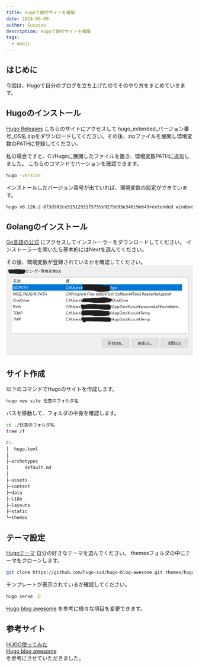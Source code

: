 ```yaml
---
title: Hugoで静的サイトを構築
date: 2024-06-09
author: Suzusou
description: Hugoで静的サイトを構築
tags:
  - emoji
---
```

## はじめに
今回は、Hugoで自分のブログを立ち上げたのでそのやり方をまとめていきます。
  
## Hugoのインストール  
[Hugo Releases](https://github.com/gohugoio/hugo/releases) こちらのサイトにアクセスして
hugo_extended_バージョン番号_OS名.zipをダウンロードしてください。その後、zipファイルを展開し環境変数のPATHに登録してください。

私の場合ですと、C:/Hugoに展開したファイルを置き、環境変数PATHに追加しました。
こちらのコマンドでバージョンを確認できます。
```bash
hugo -version
```

インストールしたバージョン番号が出ていれば、環境変数の設定ができています。
```bash
hugo v0.126.2-8f3d902ce51512931f5759e9279d93e346c9e649+extended windows/amd64 BuildDate=2024-05-30T15:19:22Z VendorInfo=gohugoio
```


## Golangのインストール  
[Go言語の公式](https://go.dev/dl/) にアクセスしてインストーラーをダウンロードしてください。
インストーラーを開いたら基本的にはNextを選んでください。

その後、環境変数が登録されているかを確認してください。
![Landscape](環境変数.png)

## サイト作成
以下のコマンドでHugoのサイトを作成します。
```bash
hugo new site 任意のフォルダ名
```
パスを移動して、フォルダの中身を確認します。
```bash
cd ./任意のフォルダ名
tree /f
```

```bash
C:.
│  hugo.toml
│
├─archetypes
│      default.md
│
├─assets
├─content
├─data
├─i18n
├─layouts
├─static
└─themes
```

## テーマ設定
[Hugoテーマ](https://themes.gohugo.io/) 自分の好きなテーマを選んでください。
themesフォルダの中にテーマをクローンします。
```bash
git clone https://github.com/hugo-sid/hugo-blog-awesome.git themes/hugo-blog-awesome
```
テンプレートが表示されているか確認してください。

```bash
hugo serve -D
```
[Hugo blog awesome](https://themes.gohugo.io/themes/hugo-blog-awesome/) を参考に様々な項目を変更できます。

## 参考サイト
[HUGO使ってみた](https://zenn.dev/ttr0108/articles/1_hugo_introduction)   
[Hugo blog awesome](https://themes.gohugo.io/themes/hugo-blog-awesome/)  
 を参考にさせていただきました。 
